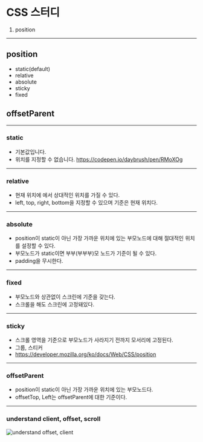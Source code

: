 # CSS 스터디
1. position

---
## position
* static(default)
* relative
* absolute
* sticky
* fixed
## offsetParent

---
### static
* 기본값입니다.
* 위치를 지정할 수 없습니다.
https://codepen.io/daybrush/pen/RMoXOg

---
### relative
* 현재 위치에 에서 상대적인 위치를 가질 수 있다.
* left, top, right, bottom을 지정할 수 있으며 기준은 현재 위치다.

---
### absolute
* position이 static이 아닌 가장 가까운 위치에 있는 부모노드에 대해 절대적인 위치를 설정할 수 있다.
* 부모노드가 static이면 부부(부부부)모 노드가 기준이 될 수 있다.
* padding을 무시한다.

---
### fixed
* 부모노드와 상관없이 스크린에 기준을 갖는다.
* 스크롤을 해도 스크린에 고정돼있다.

---
### sticky
* 스크롤 영역을 기준으로 부모노드가 사라지기 전까지 모서리에 고정된다.
* 그룹, 스티커
* https://developer.mozilla.org/ko/docs/Web/CSS/position


---
### offsetParent
* position이 static이 아닌 가장 가까운 위치에 있는 부모노드다.
* offsetTop, Left는 offsetParent에 대한 기준이다.


---
### understand client, offset, scroll
![understand offset, client](https://i.stack.imgur.com/5AAyW.png)